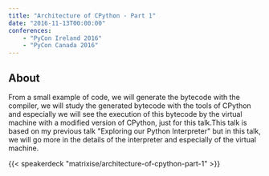 ```yaml
---
title: "Architecture of CPython - Part 1"
date: "2016-11-13T00:00:00"
conferences:
    - "PyCon Ireland 2016"
    - "PyCon Canada 2016"
---
```


## About

From a small example of code, we will generate the bytecode with the compiler, we will study the generated bytecode with the tools of CPython and especially we will see the execution of this bytecode by the virtual machine with a modified version of CPython, just for this talk.This talk is based on my previous talk "Exploring our Python Interpreter" but in this talk, we will go more in the details of the interpreter and especially of the virtual machine.

{{< speakerdeck "matrixise/architecture-of-cpython-part-1" >}}